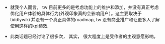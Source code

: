 * 就我个人而言， tw 目前更多的是考虑功能上的维护和添加，并没有真正考虑优化用户体验的具体行为(外观印象真的会影响用户）。这主要取决于tiddlywiki 并没有一个真正具体的roadmap, tw 没有商业推广和让更多人了解使用这样的kpi绩效. 

* 此类话题已经讨论了很多次， 其实， 很大程度上是受作者的主观意愿影响。